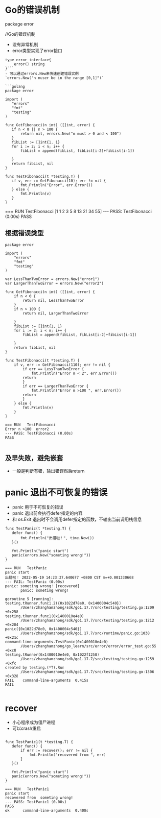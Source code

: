 # Go的错误机制
package error

//Go的错误机制
- 没有异常机制
- error类型实现了error接口
 ```golang
type error interface{
	 error() string
 }```
- 可以通过errors.New来快速创建错误实例
`errors.New("n muser be in the range [0,1]")`

```golang
package error

import (
	"errors"
	"fmt"
	"testing"
)

func GetFibonacci(n int) ([]int, error) {
	if n < 0 || n > 100 {
		return nil, errors.New("n must > 0 and < 100")
	}
	fibList := []int{1, 1}
	for i := 2; i < n; i++ {
		fibList = append(fibList, fibList[i-2]+fibList[i-1])

	}
	return fibList, nil
}

func TestFibonacci(t *testing.T) {
	if v, err := GetFibonacci(10); err != nil {
		fmt.Println("Error", err.Error())
	} else {
		fmt.Println(v)
	}
}
```
=== RUN   TestFibonacci
[1 1 2 3 5 8 13 21 34 55]
--- PASS: TestFibonacci (0.00s)
PASS

## 根据错误类型
```golang
package error

import (
	"errors"
	"fmt"
	"testing"
)

var LessThanTwoError = errors.New("error1")
var LargerThanTwoError = errors.New("error2")

func GetFibonacci(n int) ([]int, error) {
	if n < 0 {
		return nil, LessThanTwoError
	}
	if n > 100 {
		return nil, LargerThanTwoError

	}
	fibList := []int{1, 1}
	for i := 2; i < n; i++ {
		fibList = append(fibList, fibList[i-2]+fibList[i-1])

	}
	return fibList, nil
}

func TestFibonacci(t *testing.T) {
	if v, err := GetFibonacci(110); err != nil {
		if err == LessThanTwoError {
			fmt.Println("Error n < 2", err.Error())
      	return
		}
		if err == LargerThanTwoError {
			fmt.Println("Error n >100 ", err.Error())
      	return
		}
	} else {
		fmt.Println(v)
	}
}

=== RUN   TestFibonacci
Error n >100  error2
--- PASS: TestFibonacci (0.00s)
PASS


```

## 及早失败，避免嵌套
- 一般是判断有错，输出错误然后return

# panic 退出不可恢复的错误
  - panic 用于不可恢复的错误
  - panic 退出前会执行defer指定的内容
  - 和 os.Exit 退出时不会调用defer指定的函数，不输出当前调用栈信息
 ```golang
 func TestPanic(t *testing.T) {
	defer func() {
		fmt.Println("出错啦！", time.Now())
	}()

	fmt.Println("panic start")
	panic(errors.New("someting wrong!"))
}

=== RUN   TestPanic
panic start
出错啦！ 2022-05-19 14:23:37.640677 +0800 CST m=+0.001330668
--- FAIL: TestPanic (0.00s)
panic: someting wrong! [recovered]
        panic: someting wrong!

goroutine 5 [running]:
testing.tRunner.func1.2({0x1022d78e0, 0x1400004c540})
        /Users/zhanghanzhong/sdk/go1.17.7/src/testing/testing.go:1209 +0x258
testing.tRunner.func1(0x1400010e4e0)
        /Users/zhanghanzhong/sdk/go1.17.7/src/testing/testing.go:1212 +0x284
panic({0x1022d78e0, 0x1400004c540})
        /Users/zhanghanzhong/sdk/go1.17.7/src/runtime/panic.go:1038 +0x21c
command-line-arguments.TestPanic(0x1400010e4e0)
        /Users/zhanghanzhong/go_learn/src/error/error/error_test.go:55 +0xc8
testing.tRunner(0x1400010e4e0, 0x1022f1258)
        /Users/zhanghanzhong/sdk/go1.17.7/src/testing/testing.go:1259 +0xfc
created by testing.(*T).Run
        /Users/zhanghanzhong/sdk/go1.17.7/src/testing/testing.go:1306 +0x328
FAIL    command-line-arguments  0.415s
FAIL

 
 ```
 
 
 # recover
  - 小心程序成为僵尸进程
  - 可以crash重启

 
 ```golang
 
 func TestPanic1(t *testing.T) {
	defer func() {
		if err := recover(); err != nil {
			fmt.Println("recovered from ", err)
		}
	}()

	fmt.Println("panic start")
	panic(errors.New("someting wrong!"))
}
 
 === RUN   TestPanic1
panic start
recovered from  someting wrong!
--- PASS: TestPanic1 (0.00s)
PASS
ok      command-line-arguments  0.408s

 
 ```
 
 
